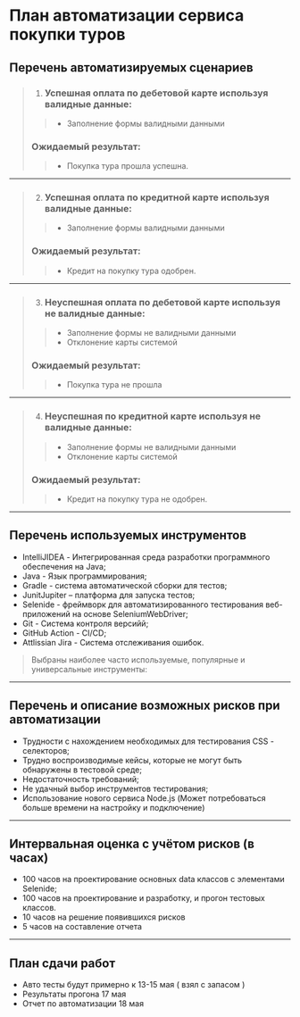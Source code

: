 # План автоматизации сервиса покупки туров

## Перечень автоматизируемых сценариев ##
> 1. ### Успешная оплата по дебетовой карте используя валидные данные:
>> * Заполнение формы валидными данными
>  ### Ожидаемый результат:
>> * Покупка тура прошла успешна.
---
>2. ### Успешная оплата по кредитной карте используя валидные данные:
>> * Заполнение формы валидными данными
>  ### Ожидаемый результат:
>> * Кредит на покупку тура одобрен.
---
> 3. ### Неуспешная оплата по дебетовой карте используя не валидные данные:
>> * Заполнение формы не валидными данными
>> * Отклонение карты системой
> ### Ожидаемый результат:
>> * Покупка тура не прошла
---
> 4. ### Неуспешная по кредитной карте используя не валидные данные:
>> * Заполнение формы не валидными данными
>> * Отклонение карты системой
>  ### Ожидаемый результат:
>> * Кредит на покупку тура не одобрен.
---
## Перечень используемых инструментов

* IntelliJIDEA - Интегрированная среда разработки программного обеспечения на Java;
* Java - Язык программирования;
* Gradle - система автоматической сборки для тестов;
* JunitJupiter – платформа для запуска тестов;
* Selenide - фреймворк для автоматизированного тестирования веб-приложений на основе SeleniumWebDriver;
* Git - Система контроля версийй;
* GitHub Action - CI/CD;
* Attlissian Jira - Система отслеживания ошибок.
> Выбраны наиболее часто используемые, популярные и универсальные инструменты:
---
## Перечень и описание возможных рисков при автоматизации

* Трудности с нахождением необходимых для тестирования CSS - селекторов;
* Трудно воспроизводимые кейсы, которые не могут быть обнаружены в тестовой среде;
* Недостаточность требований;
* Не удачный выбор инструментов тестирования;
* Использование нового сервиса Node.js (Может потребоваться больше времени на настройку и подключение)
---
## Интервальная оценка с учётом рисков (в часах)

* 100 часов на проектирование основных data классов с элементами Selenide;
* 100 часов на проектирование и разработку, и прогон тестовых классов.
* 10 часов на решение появившихся рисков
* 5 часов на составление отчета
---
## План сдачи работ

* Авто тесты будут примерно к 13-15 мая ( взял с запасом )
* Результаты прогона 17 мая
* Отчет по автоматизации 18 мая